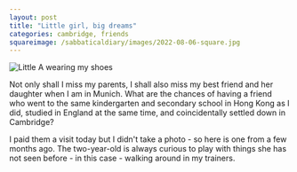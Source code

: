 ```yaml
---
layout: post
title: "Little girl, big dreams"
categories: cambridge, friends
squareimage: /sabbaticaldiary/images/2022-08-06-square.jpg
---
```

<img src="/sabbaticaldiary/images/2022-08-06.jpg" alt="Little A wearing my shoes" class="center">

Not only shall I miss my parents, I shall also miss my best friend and her daughter when I am in Munich. What are the chances of having a friend who went to the same kindergarten and secondary school in Hong Kong as I did, studied in England at the same time, and coincidentally settled down in Cambridge? 

I paid them a visit today but I didn't take a photo - so here is one from a few months ago. The two-year-old is always curious to play with things she has not seen before - in this case - walking around in my trainers.